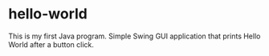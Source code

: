 # hello-world

This is my first Java program. Simple Swing GUI application that prints Hello World after a button click.
